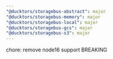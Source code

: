 ```yaml
---
"@ducktors/storagebus-abstract": major
"@ducktors/storagebus-memory": major
"@ducktors/storagebus-local": major
"@ducktors/storagebus-gcs": major
"@ducktors/storagebus-s3": major
---
```


chore: remove node16 support BREAKING

